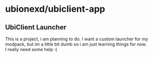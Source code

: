 # ubionexd/ubiclient-app

## UbiClient Launcher

This is a project, i am planning to do. I want a custom launcher for my modpack, but im a little bit dumb so i am just learning things for now.  
I really need some help :(
